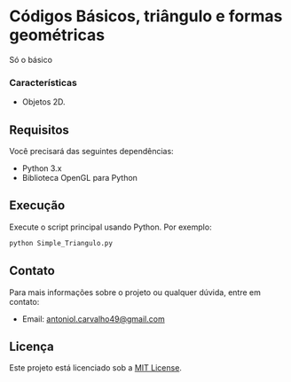 # Códigos Básicos, triângulo e formas geométricas
Só o básico

### Características

- Objetos 2D.

## Requisitos

Você precisará das seguintes dependências:

- Python 3.x
- Biblioteca OpenGL para Python

## Execução

Execute o script principal usando Python. Por exemplo:

```bash
python Simple_Triangulo.py
```
## Contato
Para mais informações sobre o projeto ou qualquer dúvida, entre em contato:
- Email: antoniol.carvalho49@gmail.com

## Licença

Este projeto está licenciado sob a [MIT License](LICENSE).